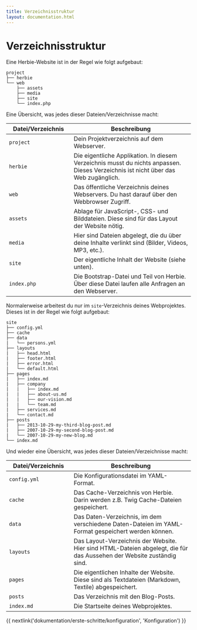 ```yaml
---
title: Verzeichnisstruktur
layout: documentation.html
---
```


# Verzeichnisstruktur

Eine Herbie-Website ist in der Regel wie folgt aufgebaut:

    project
    ├── herbie
    └── web
        ├── assets
        ├── media
        ├── site
        └── index.php


Eine Übersicht, was jedes dieser Dateien/Verzeichnisse macht:


<table class="pure-table pure-table-horizontal" width="100%">
    <thead>
        <tr>
            <th width="35%">Datei/Verzeichnis</th>
            <th width="65%">Beschreibung</th>
        </tr>
    </thead>
    <tr>
        <td><code>project</code></td>
        <td>Dein Projektverzeichnis auf dem Webserver.</td>
    </tr>
    <tr>
        <td><code>herbie</code></td>
        <td>Die eigentliche Applikation. In diesem Verzeichnis musst du nichts anpassen.
        Dieses Verzeichnis ist nicht über das Web zugänglich.</td>
    </tr>
    <tr>
        <td><code>web</code></td>
        <td>Das öffentliche Verzeichnis deines Webservers. Du hast darauf über den
        Webbrowser Zugriff.</td>
    </tr>
    <tr>
        <td><code>assets</code></td>
        <td>Ablage für JavaScript-, CSS- und Bilddateien. Diese sind für das Layout der
        Website nötig.</td>
    </tr>
    <tr>
        <td><code>media</code></td>
        <td>Hier sind Dateien abgelegt, die du über deine Inhalte verlinkt sind (Bilder,
        Videos, MP3, etc.).</td>
    </tr>
    <tr>
        <td><code>site</code></td>
        <td>Der eigentliche Inhalt der Website (siehe unten).</td>
    </tr>
    <tr>
        <td><code>index.php</code></td>
        <td>Die Bootstrap-Datei und Teil von Herbie. Über diese Datei laufen alle Anfragen
        an den Webserver.</td>
    </tr>
</table>


Normalerweise arbeitest du nur im `site`-Verzeichnis deines Webprojektes. Dieses ist in
der Regel wie folgt aufgebaut:

    site
    ├── config.yml
    ├── cache
    ├── data
    |   └── persons.yml
    ├── layouts
    |   ├── head.html
    |   ├── footer.html
    |   ├── error.html
    |   └── default.html
    ├── pages
    |   ├── index.md
    |   ├── company
    |   |   ├── index.md
    |   |   ├── about-us.md
    |   |   ├── our-vision.md
    |   |   └── team.md
    |   ├── services.md
    |   └── contact.md
    ├── posts
    |   ├── 2013-10-29-my-third-blog-post.md
    |   ├── 2007-10-29-my-second-blog-post.md
    |   └── 2007-10-29-my-new-blog.md
    └── index.md


Und wieder eine Übersicht, was jedes dieser Dateien/Verzeichnisse macht:

<table class="pure-table pure-table-horizontal" width="100%">
    <thead>
        <tr>
            <th width="35%">Datei/Verzeichnis</th>
            <th width="65%">Beschreibung</th>
        </tr>
    </thead>
    <tr>
        <td><code>config.yml</code></td>
        <td>Die Konfigurationsdatei im YAML-Format.</td>
    </tr>
    <tr>
        <td><code>cache</code></td>
        <td>Das Cache-Verzeichnis von Herbie. Darin werden z.B. Twig Cache-Dateien
        gespeichert.</td>
    </tr>
    <tr>
        <td><code>data</code></td>
        <td>Das Daten-Verzeichnis, im dem verschiedene Daten-Dateien im YAML-Format
        gespeichert werden können.</td>
    </tr>
    <tr>
        <td><code>layouts</code></td>
        <td>Das Layout-Verzeichnis der Website. Hier sind HTML-Dateien abgelegt, die für
        das Aussehen der Website zuständig sind.</td>
    </tr>
    <tr>
        <td><code>pages</code></td>
        <td>Die eigentlichen Inhalte der Website. Diese sind als Textdateien (Markdown,
        Textile) abgespeichert.</td>
    </tr>
    <tr>
        <td><code>posts</code></td>
        <td>Das Verzeichnis mit den Blog-Posts.</td>
    </tr>
    <tr>
        <td><code>index.md</code></td>
        <td>Die Startseite deines Webprojektes.</td>
    </tr>
</table>


{{ nextlink('dokumentation/erste-schritte/konfiguration', 'Konfiguration') }}
